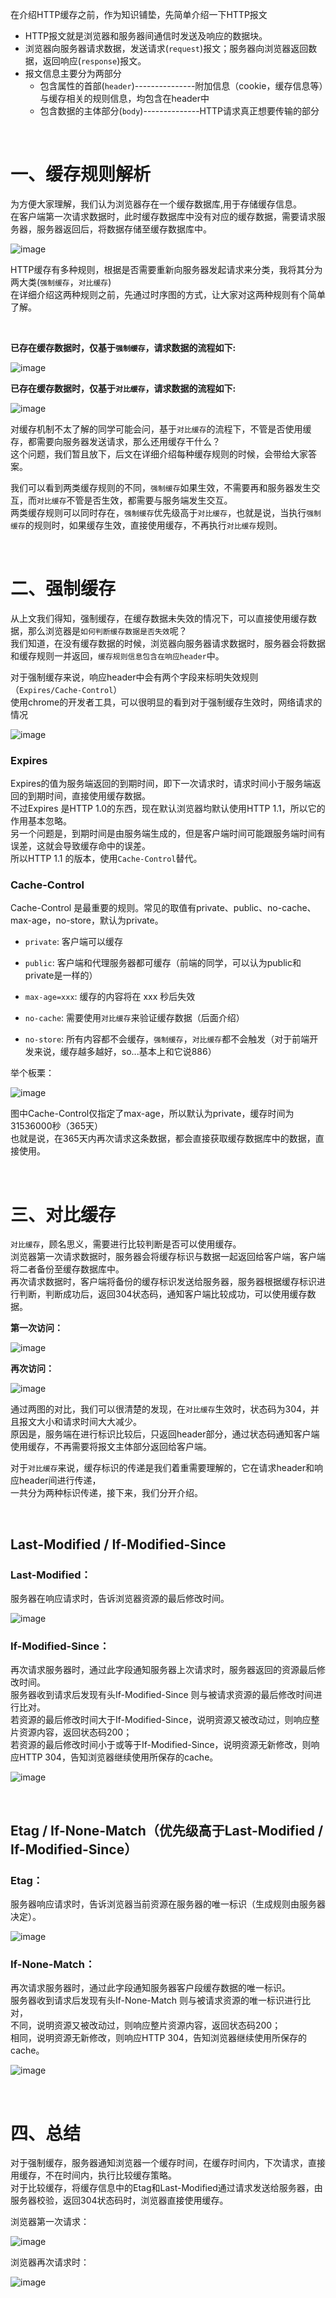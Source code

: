 在介绍HTTP缓存之前，作为知识铺垫，先简单介绍一下HTTP报文

- HTTP报文就是浏览器和服务器间通信时发送及响应的数据块。
- 浏览器向服务器请求数据，发送请求(`request`)报文；服务器向浏览器返回数据，返回响应(`response`)报文。
- 报文信息主要分为两部分
    - 包含属性的首部(`header`)---------------附加信息（cookie，缓存信息等）与缓存相关的规则信息，均包含在header中
    - 包含数据的主体部分(`body`)--------------HTTP请求真正想要传输的部分


<br>

# 一、缓存规则解析

为方便大家理解，我们认为浏览器存在一个缓存数据库,用于存储缓存信息。<br>
在客户端第一次请求数据时，此时缓存数据库中没有对应的缓存数据，需要请求服务器，服务器返回后，将数据存储至缓存数据库中。

![image](https://user-images.githubusercontent.com/74364990/109672112-a9036f80-7baf-11eb-8760-ebf796dcd536.png)

HTTP缓存有多种规则，根据是否需要重新向服务器发起请求来分类，我将其分为两大类(`强制缓存`，`对比缓存`)<br>
在详细介绍这两种规则之前，先通过时序图的方式，让大家对这两种规则有个简单了解。

<br>

**已存在缓存数据时，仅基于`强制缓存`，请求数据的流程如下:**

![image](https://user-images.githubusercontent.com/74364990/109672155-b4ef3180-7baf-11eb-82eb-e2ff796885c1.png)

**已存在缓存数据时，仅基于`对比缓存`，请求数据的流程如下:**

![image](https://user-images.githubusercontent.com/74364990/109672181-bc163f80-7baf-11eb-960b-48e7b6a3f6e1.png)


对缓存机制不太了解的同学可能会问，基于`对比缓存`的流程下，不管是否使用缓存，都需要向服务器发送请求，那么还用缓存干什么？<br>
这个问题，我们暂且放下，后文在详细介绍每种缓存规则的时候，会带给大家答案。


我们可以看到两类缓存规则的不同，`强制缓存`如果生效，不需要再和服务器发生交互，而`对比缓存`不管是否生效，都需要与服务端发生交互。<br>
两类缓存规则可以同时存在，`强制缓存`优先级高于`对比缓存`，也就是说，当执行`强制缓存`的规则时，如果缓存生效，直接使用缓存，不再执行`对比缓存`规则。

<br>

# 二、强制缓存

从上文我们得知，强制缓存，在缓存数据未失效的情况下，可以直接使用缓存数据，那么浏览器是`如何判断缓存数据是否失效`呢？<br>
我们知道，在没有缓存数据的时候，浏览器向服务器请求数据时，服务器会将数据和缓存规则一并返回，`缓存规则信息包含在响应header`中。

对于强制缓存来说，响应header中会有两个字段来标明失效规则（`Expires/Cache-Control`）<br>
使用chrome的开发者工具，可以很明显的看到对于强制缓存生效时，网络请求的情况

![image](https://user-images.githubusercontent.com/74364990/109672213-c46e7a80-7baf-11eb-93b6-d17c05978920.png)


### Expires

Expires的值为服务端返回的到期时间，即下一次请求时，请求时间小于服务端返回的到期时间，直接使用缓存数据。<br>
不过Expires 是HTTP 1.0的东西，现在默认浏览器均默认使用HTTP 1.1，所以它的作用基本忽略。<br>
另一个问题是，到期时间是由服务端生成的，但是客户端时间可能跟服务端时间有误差，这就会导致缓存命中的误差。<br>
所以HTTP 1.1 的版本，使用`Cache-Control`替代。

### Cache-Control

Cache-Control 是最重要的规则。常见的取值有private、public、no-cache、max-age，no-store，默认为private。

- `private`: 客户端可以缓存

- `public`: 客户端和代理服务器都可缓存（前端的同学，可以认为public和private是一样的）

- `max-age=xxx`: 缓存的内容将在 xxx 秒后失效

- `no-cache`: 需要使用`对比缓存`来验证缓存数据（后面介绍）

- `no-store`: 所有内容都不会缓存，`强制缓存`，`对比缓存`都不会触发（对于前端开发来说，缓存越多越好，so...基本上和它说886）


举个板栗：

![image](https://user-images.githubusercontent.com/74364990/109672235-cc2e1f00-7baf-11eb-927a-203915c9747e.png)


图中Cache-Control仅指定了max-age，所以默认为private，缓存时间为31536000秒（365天）<br>
也就是说，在365天内再次请求这条数据，都会直接获取缓存数据库中的数据，直接使用。

<br>

# 三、对比缓存

`对比缓存`，顾名思义，需要进行比较判断是否可以使用缓存。<br>
浏览器第一次请求数据时，服务器会将缓存标识与数据一起返回给客户端，客户端将二者备份至缓存数据库中。<br>
再次请求数据时，客户端将备份的缓存标识发送给服务器，服务器根据缓存标识进行判断，判断成功后，返回304状态码，通知客户端比较成功，可以使用缓存数据。

**第一次访问：**

![image](https://user-images.githubusercontent.com/74364990/109673154-b3723900-7bb0-11eb-9d0c-1b8174465e75.png)

**再次访问：**

![image](https://user-images.githubusercontent.com/74364990/109673167-b79e5680-7bb0-11eb-9f57-df000f7957be.png)


通过两图的对比，我们可以很清楚的发现，在`对比缓存`生效时，状态码为304，并且报文大小和请求时间大大减少。<br>
原因是，服务端在进行标识比较后，只返回header部分，通过状态码通知客户端使用缓存，不再需要将报文主体部分返回给客户端。

对于`对比缓存`来说，缓存标识的传递是我们着重需要理解的，它在请求header和响应header间进行传递，<br>
一共分为两种标识传递，接下来，我们分开介绍。

<br>

## Last-Modified  /  If-Modified-Since

### Last-Modified：

服务器在响应请求时，告诉浏览器资源的最后修改时间。

![image](https://user-images.githubusercontent.com/74364990/109673291-d8ff4280-7bb0-11eb-8a92-e4c803cb590c.png)

### If-Modified-Since：
再次请求服务器时，通过此字段通知服务器上次请求时，服务器返回的资源最后修改时间。<br>
服务器收到请求后发现有头If-Modified-Since 则与被请求资源的最后修改时间进行比对。<br>
若资源的最后修改时间大于If-Modified-Since，说明资源又被改动过，则响应整片资源内容，返回状态码200；<br>
若资源的最后修改时间小于或等于If-Modified-Since，说明资源无新修改，则响应HTTP 304，告知浏览器继续使用所保存的cache。

![image](https://user-images.githubusercontent.com/74364990/109673734-47440500-7bb1-11eb-890b-274494f40423.png)

<br>

## Etag  /  If-None-Match（优先级高于Last-Modified  /  If-Modified-Since）

### Etag：
服务器响应请求时，告诉浏览器当前资源在服务器的唯一标识（生成规则由服务器决定）。

![image](https://user-images.githubusercontent.com/74364990/109674460-e49f3900-7bb1-11eb-979a-b1746de70fbd.png)


### If-None-Match：
再次请求服务器时，通过此字段通知服务器客户段缓存数据的唯一标识。<br>
服务器收到请求后发现有头If-None-Match 则与被请求资源的唯一标识进行比对，<br>
不同，说明资源又被改动过，则响应整片资源内容，返回状态码200；<br>
相同，说明资源无新修改，则响应HTTP 304，告知浏览器继续使用所保存的cache。

![image](https://user-images.githubusercontent.com/74364990/109674478-e9fc8380-7bb1-11eb-9552-f2cd58a24e0e.png)


<br>

# 四、总结

对于强制缓存，服务器通知浏览器一个缓存时间，在缓存时间内，下次请求，直接用缓存，不在时间内，执行比较缓存策略。<br>
对于比较缓存，将缓存信息中的Etag和Last-Modified通过请求发送给服务器，由服务器校验，返回304状态码时，浏览器直接使用缓存。

浏览器第一次请求：

![image](https://user-images.githubusercontent.com/74364990/109674638-0b5d6f80-7bb2-11eb-9de2-4e8f51f95fef.png)


浏览器再次请求时：

![image](https://user-images.githubusercontent.com/74364990/109674663-10222380-7bb2-11eb-96b5-2ee041a9c658.png)

